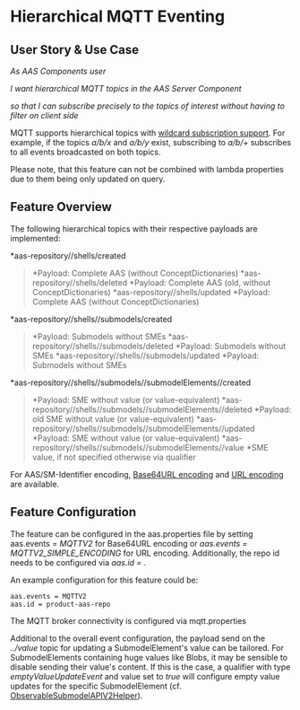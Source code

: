 # Hierarchical MQTT Eventing
## User Story & Use Case
*As AAS Components user*

*I want hierarchical MQTT topics in the AAS Server Component*

*so that I can subscribe precisely to the topics of interest without having to filter on client side*


MQTT supports hierarchical topics with [wildcard subscription support](https://www.hivemq.com/blog/mqtt-essentials-part-5-mqtt-topics-best-practices/). For example, if the topics *a/b/x* and *a/b/y* exist, subscribing to *a/b/+* subscribes to all events broadcasted on both topics.


Please note, that this feature can not be combined with lambda properties due to them being only updated on query.

## Feature Overview
The following hierarchical topics with their respective payloads are implemented:

*aas-repository/<repo-id>/shells/created
>*Payload: Complete AAS (without ConceptDictionaries)
*aas-repository/<repo-id>/shells/deleted
>*Payload: Complete AAS (old, without ConceptDictionaries)
*aas-repository/<repo-id>/shells/updated
>*Payload: Complete AAS (without ConceptDictionaries)

*aas-repository/<repo-id>/shells/<encoded-aas-identifier>/submodels/created
>*Payload: Submodels without SMEs
*aas-repository/<repo-id>/shells/<encoded-aas-identifier>/submodels/deleted
>*Payload: Submodels without SMEs
*aas-repository/<repo-id>/shells/<encoded-aas-identifier>/submodels/updated
>*Payload: Submodels without SMEs

*aas-repository/<repo-id>/shells/<encoded-aas-identifier>/submodels/<encoded-sm-identifier>/submodelElements/<idShortPath>/created
>*Payload: SME without value (or value-equivalent)
*aas-repository/<repo-id>/shells/<encoded-aas-identifier>/submodels/<encoded-sm-identifier>/submodelElements/<idShortPath>/deleted
>*Payload: old SME without value (or value-equivalent)
*aas-repository/<repo-id>/shells/<encoded-aas-identifier>/submodels/<encoded-sm-identifier>/submodelElements/<idShortPath>/updated
>*Payload: SME without value (or value-equivalent)
*aas-repository/<repo-id>/shells/<encoded-aas-identifier>/submodels/<encoded-sm-identifier>/submodelElements/<idShortPath>/value
>*SME value, if not specified otherwise via qualifier

For AAS/SM-Identifier encoding, [Base64URL encoding](https://www.base64url.com) and [URL encoding](https://en.wikipedia.org/wiki/Percent-encoding) are available.

## Feature Configuration
The feature can be configured in the aas.properties file by setting aas.events = *MQTTV2* for Base64URL encoding or *aas.events = MQTTV2_SIMPLE_ENCODING* for URL encoding. Additionally, the repo id needs to be configured via *aas.id = <repo-id>*.

An example configuration for this feature could be:
```
aas.events = MQTTV2
aas.id = product-aas-repo
```
The MQTT broker connectivity is configured via mqtt.properties

Additional to the overall event configuration, the payload send on the *../value* topic for updating a SubmodelElement's value can be tailored. For SubmodelElements containing huge values like Blobs, it may be sensible to disable sending their value's content. If this is the case, a qualifier with type *emptyValueUpdateEvent* and value set to *true* will configure empty value updates for the specific SubmodelElement (cf. [ObservableSubmodelAPIV2Helper](https://github.com/eclipse-basyx/basyx-java-sdk/blob/development/src/main/java/org/eclipse/basyx/submodel/restapi/observing/ObserableSubmodelAPIV2Helper.java#L62)).